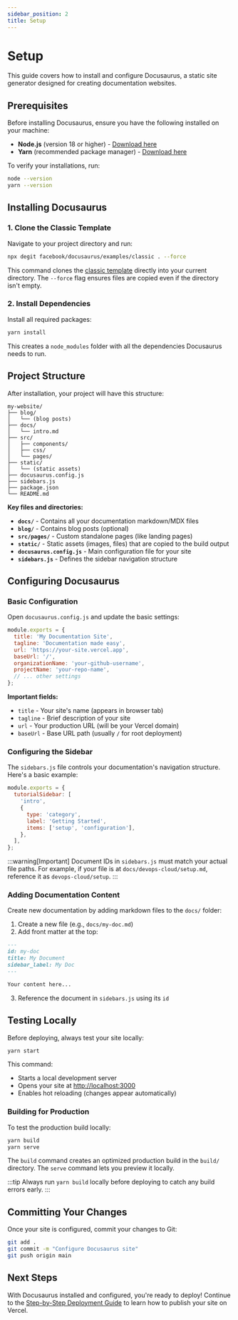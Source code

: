 ```yaml
---
sidebar_position: 2
title: Setup 
---
```


# Setup

This guide covers how to install and configure Docusaurus, a static site generator designed for creating documentation websites.

## Prerequisites

Before installing Docusaurus, ensure you have the following installed on your machine:

- **Node.js** (version 18 or higher) - [Download here](https://nodejs.org/en/download/)
- **Yarn** (recommended package manager) - [Download here](https://yarnpkg.com/)

To verify your installations, run:

```bash
node --version
yarn --version
```

## Installing Docusaurus

### 1. Clone the Classic Template

Navigate to your project directory and run:

```bash
npx degit facebook/docusaurus/examples/classic . --force
```

This command clones the [classic template](https://github.com/facebook/docusaurus/tree/main/packages/create-docusaurus/templates/classic) directly into your current directory. The `--force` flag ensures files are copied even if the directory isn't empty.

### 2. Install Dependencies

Install all required packages:

```bash
yarn install
```

This creates a `node_modules` folder with all the dependencies Docusaurus needs to run.

## Project Structure

After installation, your project will have this structure:

```arduino
my-website/
├── blog/
│   └── (blog posts)
├── docs/
│   └── intro.md
├── src/
│   ├── components/
│   ├── css/
│   └── pages/
├── static/
│   └── (static assets)
├── docusaurus.config.js
├── sidebars.js
├── package.json
└── README.md
```

**Key files and directories:**

- **`docs/`** - Contains all your documentation markdown/MDX files
- **`blog/`** - Contains blog posts (optional)
- **`src/pages/`** - Custom standalone pages (like landing pages)
- **`static/`** - Static assets (images, files) that are copied to the build output
- **`docusaurus.config.js`** - Main configuration file for your site
- **`sidebars.js`** - Defines the sidebar navigation structure

## Configuring Docusaurus

### Basic Configuration

Open `docusaurus.config.js` and update the basic settings:

```javascript
module.exports = {
  title: 'My Documentation Site',
  tagline: 'Documentation made easy',
  url: 'https://your-site.vercel.app',
  baseUrl: '/',
  organizationName: 'your-github-username',
  projectName: 'your-repo-name',
  // ... other settings
};
```

**Important fields:**

- `title` - Your site's name (appears in browser tab)
- `tagline` - Brief description of your site
- `url` - Your production URL (will be your Vercel domain)
- `baseUrl` - Base URL path (usually `/` for root deployment)

### Configuring the Sidebar

The `sidebars.js` file controls your documentation's navigation structure. Here's a basic example:

```javascript
module.exports = {
  tutorialSidebar: [
    'intro',
    {
      type: 'category',
      label: 'Getting Started',
      items: ['setup', 'configuration'],
    },
  ],
};
```

:::warning[Important]
Document IDs in `sidebars.js` must match your actual file paths. For example, if your file is at `docs/devops-cloud/setup.md`, reference it as `devops-cloud/setup`.
:::

### Adding Documentation Content

Create new documentation by adding markdown files to the `docs/` folder:

1. Create a new file (e.g., `docs/my-doc.md`)
2. Add front matter at the top:

```markdown
---
id: my-doc
title: My Document
sidebar_label: My Doc
---

Your content here...
```

3. Reference the document in `sidebars.js` using its `id`

## Testing Locally

Before deploying, always test your site locally:

```bash
yarn start
```

This command:

- Starts a local development server
- Opens your site at [http://localhost:3000](http://localhost:3000)
- Enables hot reloading (changes appear automatically)

### Building for Production

To test the production build locally:

```bash
yarn build
yarn serve
```

The `build` command creates an optimized production build in the `build/` directory. The `serve` command lets you preview it locally.

:::tip
Always run `yarn build` locally before deploying to catch any build errors early.
:::

## Committing Your Changes

Once your site is configured, commit your changes to Git:

```bash
git add .
git commit -m "Configure Docusaurus site"
git push origin main
```

## Next Steps

With Docusaurus installed and configured, you're ready to deploy! Continue to the [Step-by-Step Deployment Guide](./step_by_step.md) to learn how to publish your site on Vercel.
